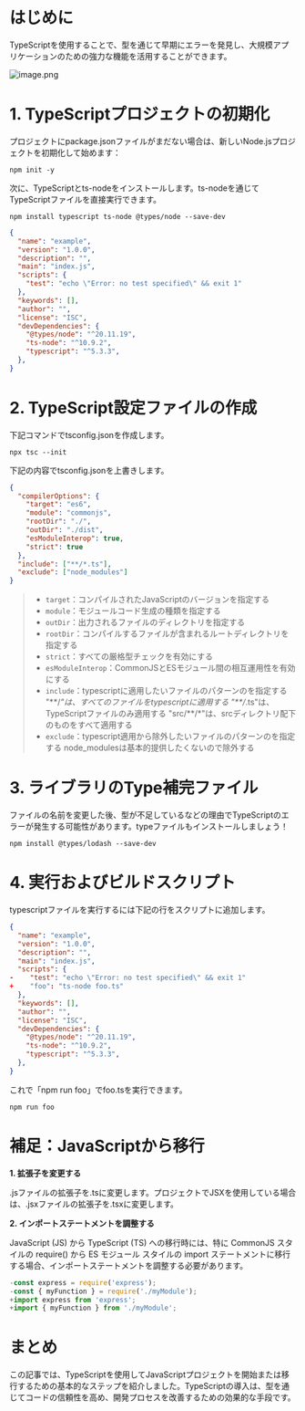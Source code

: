 # はじめに

TypeScriptを使用することで、型を通じて早期にエラーを発見し、大規模アプリケーションのための強力な機能を活用することができます。

![image.png](https://qiita-image-store.s3.ap-northeast-1.amazonaws.com/0/3760374/fda2cea0-bfba-8aeb-b486-d2b782dc93cd.png)

# 1. TypeScriptプロジェクトの初期化

プロジェクトにpackage.jsonファイルがまだない場合は、新しいNode.jsプロジェクトを初期化して始めます：

```
npm init -y
```

次に、TypeScriptとts-nodeをインストールします。ts-nodeを通じてTypeScriptファイルを直接実行できます。

```
npm install typescript ts-node @types/node --save-dev
```

```package.json
{
  "name": "example",
  "version": "1.0.0",
  "description": "",
  "main": "index.js",
  "scripts": {
    "test": "echo \"Error: no test specified\" && exit 1"
  },
  "keywords": [],
  "author": "",
  "license": "ISC",
  "devDependencies": {
    "@types/node": "^20.11.19",
    "ts-node": "^10.9.2",
    "typescript": "^5.3.3",
  },
}
```

# 2. TypeScript設定ファイルの作成

下記コマンドでtsconfig.jsonを作成します。

```
npx tsc --init
```

下記の内容でtsconfig.jsonを上書きします。

```tsconfig.json
{
  "compilerOptions": {
    "target": "es6",
    "module": "commonjs",
    "rootDir": "./",
    "outDir": "./dist",
    "esModuleInterop": true,
    "strict": true
  },
  "include": ["**/*.ts"],
  "exclude": ["node_modules"]
}
```

>* `target`：コンパイルされたJavaScriptのバージョンを指定する
>* `module`：モジュールコード生成の種類を指定する
>* `outDir`：出力されるファイルのディレクトリを指定する
>* `rootDir`：コンパイルするファイルが含まれるルートディレクトリを指定する
>* `strict`：すべての厳格型チェックを有効にする
>* `esModuleInterop`：CommonJSとESモジュール間の相互運用性を有効にする
>* `include`：typescriptに適用したいファイルのパターンのを指定する
"\*\*/*"は、すべてのファイルをtypescriptに適用する
"\*\*/*.ts"は、TypeScriptファイルのみ適用する
"src/**/*"は、srcディレクトリ配下のものをすべて適用する
>* `exclude`：typescript適用から除外したいファイルのパターンのを指定する
node_modulesは基本的提供したくないので除外する


# 3. ライブラリのType補完ファイル

ファイルの名前を変更した後、型が不足しているなどの理由でTypeScriptのエラーが発生する可能性があります。typeファイルもインストールしましょう！

```
npm install @types/lodash --save-dev
```

# 4. 実行およびビルドスクリプト

typescriptファイルを実行するには下記の行をスクリプトに追加します。

```diff_javascript:package.json
{
  "name": "example",
  "version": "1.0.0",
  "description": "",
  "main": "index.js",
  "scripts": {
-    "test": "echo \"Error: no test specified\" && exit 1"
+    "foo": "ts-node foo.ts"
  },
  "keywords": [],
  "author": "",
  "license": "ISC",
  "devDependencies": {
    "@types/node": "^20.11.19",
    "ts-node": "^10.9.2",
    "typescript": "^5.3.3",
  },
}
```
これで「npm run foo」でfoo.tsを実行できます。
```
npm run foo
```

# 補足：JavaScriptから移行

**1. 拡張子を変更する**

.jsファイルの拡張子を.tsに変更します。プロジェクトでJSXを使用している場合は、.jsxファイルの拡張子を.tsxに変更します。

**2. インポートステートメントを調整する**

JavaScript (JS) から TypeScript (TS) への移行時には、特に CommonJS スタイルの require() から ES モジュール スタイルの import ステートメントに移行する場合、インポートステートメントを調整する必要があります。

```diff_typescript:foo.ts
-const express = require('express');
-const { myFunction } = require('./myModule');
+import express from 'express';
+import { myFunction } from './myModule';
```

# まとめ

この記事では、TypeScriptを使用してJavaScriptプロジェクトを開始または移行するための基本的なステップを紹介しました。TypeScriptの導入は、型を通じてコードの信頼性を高め、開発プロセスを改善するための効果的な手段です。
